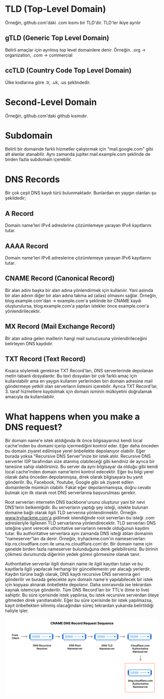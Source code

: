 # TLD (Top-Level Domain)
Örneğin, github.com'daki .com kısmı bir TLD'dir. TLD'ler ikiye ayrılır

## gTLD (Generic Top Level Domain)
Belirli amaçlar için ayrılmış top level domainlere denir. Örneğin. .org -> organization, .com -> commercial

## ccTLD (Country Code Top Level Domain)

Ülke kodlarına göre .tr, .uk, .us şeklindedir.

# Second-Level Domain

Örneğin, github.com'daki github kısmıdır. 

# Subdomain

Belirli bir domainde farklı hizmetler çalıştırmak için "mail.google.com" gibi alt alanlar atanabilir. Aynı zamanda jupiter.mail.example.com şeklinde de birden fazla subdomain içerebilir.

# DNS Records

Bir çok çeşit DNS kaydı türü bulunmaktadır. Bunlardan en yaygın olanları şu şekildedir;

## A Record

Domain name'leri IPv4 adreslerine çözümlemeye yarayan IPv4 kayıtlarını tutar.

## AAAA Record

Domain name'leri IPv6 adreslerine çözümlemeye yarayan IPv6 kayıtlarını tutar.

## CNAME Record (Canonical Record)

Bir alan adını başka bir alan adına yönlendirmek için kullanılır. Yani aslında bir alan adının diğer bir alan adına takma ad (alias) olmasını sağlar. Örneğin, blog.example.com'dan -> example.com'a şeklinde bir CNAME kaydı oluşturulursa, blog.example.com'a yapılan istekler önce example.com'a yönlendirilecektir.

## MX Record (Mail Exchange Record)

Bir alan adına gelen maillerin hangi mail sunucusuna yönlendirileceğini belirleyen DNS kaydıdır.

## TXT Record (Text Record)

Kısaca söylemek gerekirse TXT Record'ları, DNS serverlerinde depolanan metin tabanlı dosyalardır. Bu text dosyaları bir çok farklı amaç için kullanılabilir ama en yaygın kullanım yerlerinden biri domain adresine mail göndermeye yetkili olan serverların listesini içerebilir. Ayrıca TXT Record'lar, 3. taraf hizmetlere kaydolmak için domain isminin mülkiyetini doğrulamak amacıyla da kullanılabilir.

# What happens when you make a DNS request?

Bir domain name'e istek atıldığında ilk önce bilgisayarınız kendi local cache'inden bu domaini içerip içermediğini kontrol eder. Eğer daha önceden bu domain ziyaret edilmişse yerel önbellekte depolanıyor olabilir. Eğer burada yoksa "Recursive DNS Server"inize bir istek atılır. Recursive DNS serverler ISP tarafından size atanmış olabileceği gibi kendiniz de ayrıca bir tanesine sahip olabilirsiniz. Bu server da aynı bilgisayar da olduğu gibi kendi local cache'inden domain name'lerini kontrol edecektir. Eğer bu bilgi yerel olarak daha önceden depolanmışsa, direk olarak bilgisayara bu yanıt gönderilir. Bu, Facebook, Youtube, Google gibi sık ziyaret edilen domainlerde mümkün olabilir. Fakat eğer depolanmamışsa, doğru cevabı bulmak için ilk olarak root DNS serverlarına başvurulması gerekir.


Root serverları internetin DNS backbone'ununu oluşturur yani bir nevi DNS'lerin belkemiğidir. Bu serverların yaptığı şey isteği, istekte bulunan domaine bağlı olarak ilgili TLD serverına yönlendirmektir. Örneğin www.tryhackme.com'a gidilmek istendiğinde root serverları bu isteği .com adresleriyle ilgilenen TLD servarlarına yönlendirecektir. TLD serverları DNS isteğine yanıt verecek uthoritative servarların nerede olduğunun kaydını tutar. Bu authoritative serverlara aynı zamanda DNS isteği atılan domainin "nameserver"ları da denir. Örneğin, tryhackme.com'ın nameserverları kip.ns.cloudflare.com ile uma.ns.cloudflare.com'dır. Bir domain name için genelde birden fazla nameserver bulunduğuna denk gelebilirsiniz. Bu birinin çökmesi durumunda diğerinin yedek görevi görmesine olanak tanır.

Authoritative serverlar ilgili domain name ile ilgili kayıtları tutan ve bu kayıtlarla ilgili yapılacak herhangi bir güncellemenin yer alacağı yerlerdir. Kaydın türüne bağlı olarak, DNS kaydı recursive DNS serverına geri gönderilir ve burada gelecekte aynı domain name'e yapılabilecek bir istek için kopyası alınarak önbellekte depolanır. Daha sonrasında ise tekrardan kaynak istemciye gönderilir. Tüm DNS Record'ları bir TTL'e (time to live) sahiptir. Bu süre içerisinde istek yapılırsa, bu istek recursive serverdan öteye gitmeden direk yanıtlanabilir. Eğer bu süre içerisinde bir istek yapılmazsa, kayıt önbellekten silinmiş olacağından süreç tekrardan yukarıda belirtildiği haliyle işler.

![Images](images/dns_record_request_sequence_cname_subdomain.png)



